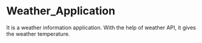 # Weather_Application
It is a weather information application.
With the help of weather API, it gives the weather temperature.
